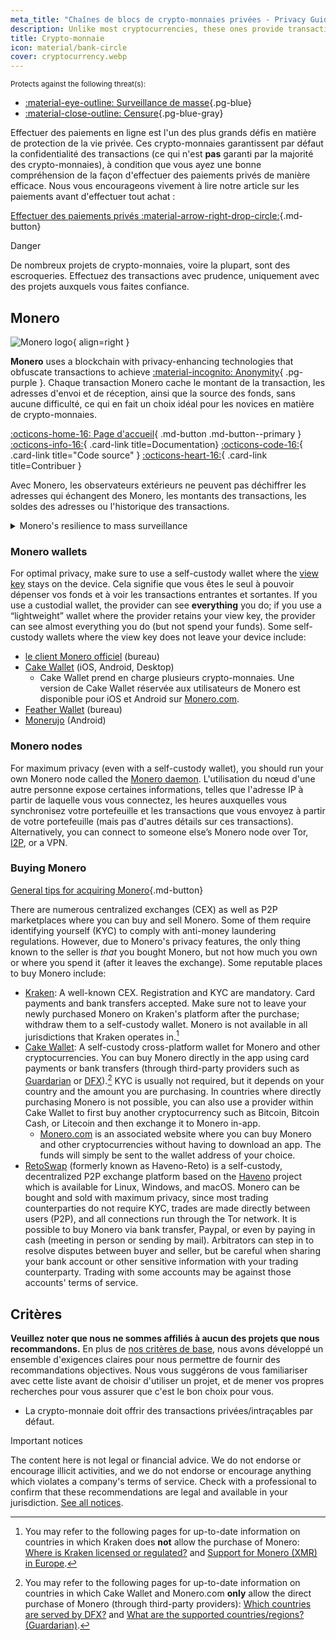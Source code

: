 ```yaml
---
meta_title: "Chaînes de blocs de crypto-monnaies privées - Privacy Guides"
description: Unlike most cryptocurrencies, these ones provide transaction privacy by default. Monero is our top choice for obfuscating transaction information.
title: Crypto-monnaie
icon: material/bank-circle
cover: cryptocurrency.webp
---
```


<small>Protects against the following threat(s):</small>

- [:material-eye-outline: Surveillance de masse](basics/common-threats.md#mass-surveillance-programs ""){.pg-blue}
- [:material-close-outline: Censure](basics/common-threats.md#avoiding-censorship ""){.pg-blue-gray}

Effectuer des paiements en ligne est l'un des plus grands défis en matière de protection de la vie privée. Ces crypto-monnaies garantissent par défaut la confidentialité des transactions (ce qui n'est **pas** garanti par la majorité des crypto-monnaies), à condition que vous ayez une bonne compréhension de la façon d'effectuer des paiements privés de manière efficace. Nous vous encourageons vivement à lire notre article sur les paiements avant d'effectuer tout achat :

[Effectuer des paiements privés :material-arrow-right-drop-circle:](advanced/payments.md ""){.md-button}

<div class="admonition danger" markdown>
<p class="admonition-title">Danger</p>

De nombreux projets de crypto-monnaies, voire la plupart, sont des escroqueries. Effectuez des transactions avec prudence, uniquement avec des projets auxquels vous faites confiance.

</div>

## Monero

<div class="admonition recommendation" markdown>

![Monero logo](assets/img/cryptocurrency/monero.svg){ align=right }

**Monero** uses a blockchain with privacy-enhancing technologies that obfuscate transactions to achieve [:material-incognito: Anonymity](basics/common-threats.md#anonymity-vs-privacy){ .pg-purple }. Chaque transaction Monero cache le montant de la transaction, les adresses d'envoi et de réception, ainsi que la source des fonds, sans aucune difficulté, ce qui en fait un choix idéal pour les novices en matière de crypto-monnaies.

[:octicons-home-16: Page d'accueil](https://getmonero.org){ .md-button .md-button--primary }
[:octicons-info-16:](https://getmonero.org/resources/user-guides){ .card-link title=Documentation}
[:octicons-code-16:](https://github.com/monero-project/monero){ .card-link title="Code source" }
[:octicons-heart-16:](https://getmonero.org/get-started/contributing){ .card-link title=Contribuer }

</details>

</div>

Avec Monero, les observateurs extérieurs ne peuvent pas déchiffrer les adresses qui échangent des Monero, les montants des transactions, les soldes des adresses ou l'historique des transactions.

<details class="info" markdown>
<summary>Monero's resilience to mass surveillance</summary>

In August 2021, CipherTrace [announced](https://web.archive.org/web/20240223224846/https://ciphertrace.com/enhanced-monero-tracing) enhanced Monero tracing capabilities for government agencies. Des publications publiques montrent que le Financial Crimes Enforcement Network du département du Trésor américain [a accordé une licence à](https://sam.gov/opp/d12cbe9afbb94ca68006d0f006d355ac/view) CipherTrace pour son "module Monero" à la fin de l'année 2022.

La confidentialité du graphe des transactions Monero est limitée par son cercle de signatures relativement petit, en particulier contre les attaques ciblées. Les caractéristiques de confidentialité de Monero ont également été [remises en question](https://web.archive.org/web/20180331203053/https://wired.com/story/monero-privacy) par certains chercheurs en sécurité, et un certain nombre de vulnérabilités graves ont été trouvées et corrigées dans le passé, de sorte que les affirmations faites par des organisations comme CipherTrace ne sont pas hors de question. S'il est peu probable qu'il existe des outils de surveillance de masse de Monero comme il en existe pour le Bitcoin et d'autres, il est certain que les outils de traçage facilitent les enquêtes ciblées.

En fin de compte, Monero est la crypto-monnaie la plus respectueuse de la vie privée, mais ses revendications en matière de confidentialité **n'ont pas** été prouvées de manière définitive. Plus de temps et de recherche sont nécessaires pour évaluer si le Monero est suffisamment résistant aux attaques pour toujours offrir une protection adéquate de la vie privée.

</details>

### Monero wallets

For optimal privacy, make sure to use a self-custody wallet where the [view key](https://www.getmonero.org/resources/moneropedia/viewkey.html) stays on the device. Cela signifie que vous êtes le seul à pouvoir dépenser vos fonds et à voir les transactions entrantes et sortantes. If you use a custodial wallet, the provider can see **everything** you do; if you use a “lightweight” wallet where the provider retains your view key, the provider can see almost everything you do (but not spend your funds). Some self-custody wallets where the view key does not leave your device include:

- [le client Monero officiel](https://getmonero.org/downloads) (bureau)
- [Cake Wallet](https://cakewallet.com) (iOS, Android, Desktop)
    - Cake Wallet prend en charge plusieurs crypto-monnaies. Une version de Cake Wallet réservée aux utilisateurs de Monero est disponible pour iOS et Android sur [Monero.com](https://monero.com).
- [Feather Wallet](https://featherwallet.org) (bureau)
- [Monerujo](https://monerujo.io) (Android)

### Monero nodes

For maximum privacy (even with a self-custody wallet), you should run your own Monero node called the [Monero daemon](https://getmonero.org/downloads/#cli). L'utilisation du nœud d'une autre personne expose certaines informations, telles que l'adresse IP à partir de laquelle vous vous connectez, les heures auxquelles vous synchronisez votre portefeuille et les transactions que vous envoyez à partir de votre portefeuille (mais pas d'autres détails sur ces transactions). Alternatively, you can connect to someone else’s Monero node over Tor, [I2P](alternative-networks.md#i2p-the-invisible-internet-project), or a VPN.

### Buying Monero

[General tips for acquiring Monero](advanced/payments.md#acquisition ""){.md-button}

There are numerous centralized exchanges (CEX) as well as P2P marketplaces where you can buy and sell Monero. Some of them require identifying yourself (KYC) to comply with anti-money laundering regulations. However, due to Monero's privacy features, the only thing known to the seller is _that_ you bought Monero, but not how much you own or where you spend it (after it leaves the exchange). Some reputable places to buy Monero include:

- [Kraken](https://kraken.com): A well-known CEX. Registration and KYC are mandatory. Card payments and bank transfers accepted. Make sure not to leave your newly purchased Monero on Kraken's platform after the purchase; withdraw them to a self-custody wallet. Monero is not available in all jurisdictions that Kraken operates in.[^1]
- [Cake Wallet](https://cakewallet.com): A self-custody cross-platform wallet for Monero and other cryptocurrencies. You can buy Monero directly in the app using card payments or bank transfers (through third-party providers such as [Guardarian](https://guardarian.com) or [DFX](https://dfx.swiss)).[^2] KYC is usually not required, but it depends on your country and the amount you are purchasing. In countries where directly purchasing Monero is not possible, you can also use a provider within Cake Wallet to first buy another cryptocurrency such as Bitcoin, Bitcoin Cash, or Litecoin and then exchange it to Monero in-app.
    - [Monero.com](https://monero.com) is an associated website where you can buy Monero and other cryptocurrencies without having to download an app. The funds will simply be sent to the wallet address of your choice.
- [RetoSwap](https://retoswap.com) (formerly known as Haveno-Reto) is a self-custody, decentralized P2P exchange platform based on the [Haveno](https://haveno.exchange) project which is available for Linux, Windows, and macOS. Monero can be bought and sold with maximum privacy, since most trading counterparties do not require KYC, trades are made directly between users (P2P), and all connections run through the Tor network. It is possible to buy Monero via bank transfer, Paypal, or even by paying in cash (meeting in person or sending by mail). Arbitrators can step in to resolve disputes between buyer and seller, but be careful when sharing your bank account or other sensitive information with your trading counterparty. Trading with some accounts may be against those accounts' terms of service.

## Critères

**Veuillez noter que nous ne sommes affiliés à aucun des projets que nous recommandons.** En plus de [nos critères de base](about/criteria.md), nous avons développé un ensemble d'exigences claires pour nous permettre de fournir des recommandations objectives. Nous vous suggérons de vous familiariser avec cette liste avant de choisir d'utiliser un projet, et de mener vos propres recherches pour vous assurer que c'est le bon choix pour vous.

- La crypto-monnaie doit offrir des transactions privées/intraçables par défaut.

<div class="admonition tip" markdown>
<p class="admonition-title">Important notices</p>

The content here is not legal or financial advice. We do not endorse or encourage illicit activities, and we do not endorse or encourage anything which violates a company's terms of service. Check with a professional to confirm that these recommendations are legal and available in your jurisdiction. [See all notices](about/notices.md).

</div>

[^1]: You may refer to the following pages for up-to-date information on countries in which Kraken does **not** allow the purchase of Monero: [Where is Kraken licensed or regulated?](https://support.kraken.com/hc/en-us/articles/where-is-kraken-licensed-or-regulated) and [Support for Monero (XMR) in Europe](https://support.kraken.com/hc/en-us/articles/support-for-monero-xmr-in-europe).
[^2]: You may refer to the following pages for up-to-date information on countries in which Cake Wallet and Monero.com **only** allow the direct purchase of Monero (through third-party providers): [Which countries are served by DFX?](https://docs.dfx.swiss/en/faq.html#which-countries-are-served-by-dfx) and [What are the supported countries/regions? (Guardarian)](https://guardarian.freshdesk.com/support/solutions/articles/80001151826-what-are-the-supported-countries-regions).
